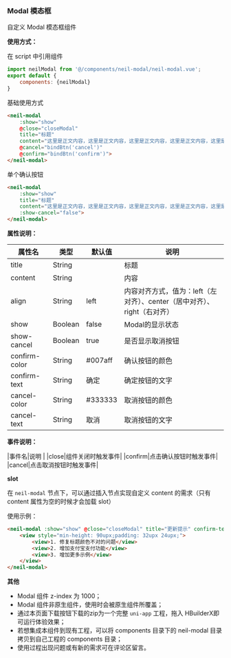 ### Modal 模态框

自定义 Modal 模态框组件

**使用方式：**

在 script 中引用组件

```javascript
import neilModal from '@/components/neil-modal/neil-modal.vue';
export default {
    components: {neilModal}
}
```

基础使用方式

```html
<neil-modal 
    :show="show" 
    @close="closeModal" 
    title="标题" 
    content="这里是正文内容，这里是正文内容，这里是正文内容，这里是正文内容，这里是正文内容，这里是正文内容"
    @cancel="bindBtn('cancel')" 
    @confirm="bindBtn('confirm')">
</neil-modal>
```

单个确认按钮

```html
<neil-modal 
    :show="show" 
    title="标题" 
    content="这里是正文内容，这里是正文内容，这里是正文内容，这里是正文内容，这里是正文内容，这里是正文内容"
    :show-cancel="false">
</neil-modal>
```

**属性说明：**

|属性名	|类型		|默认值	|说明	|
|---	|----		|---	|---	|
|title|String||标题	|
|content|String||内容|
|align|String|left|内容对齐方式，值为：left（左对齐）、center（居中对齐）、right（右对齐）|
|show   |Boolean	|false	|Modal的显示状态	|
|show-cancel|Boolean|true	|是否显示取消按钮|
|confirm-color|String|#007aff|确认按钮的颜色	|
|confirm-text|String|确定|确定按钮的文字	|
|cancel-color|String|#333333|取消按钮的颜色	|
|cancel-text|String|取消|取消按钮的文字	|

**事件说明：**

|事件名|说明		|
|close|组件关闭时触发事件|
|confirm|点击确认按钮时触发事件|
|cancel|点击取消按钮时触发事件|

**slot**

在 ``neil-modal`` 节点下，可以通过插入节点实现自定义 content 的需求（只有 content 属性为空的时候才会加载 slot）

使用示例：

```html
<neil-modal :show="show" @close="closeModal" title="更新提示" confirm-text="立即更新" cancel-text="暂不更新">
    <view style="min-height: 90upx;padding: 32upx 24upx;">
        <view>1. 修复标题颜色不对的问题</view>
        <view>2. 增加支付宝支付功能</view>
        <view>3. 增加更多示例</view>
    </view>
</neil-modal>
```

**其他**

* Modal 组件 z-index 为 1000；
* Modal 组件非原生组件，使用时会被原生组件所覆盖；
* 通过本页面下载按钮下载的zip为一个完整 ``uni-app`` 工程，拖入 HBuilderX即可运行体验效果；
* 若想集成本组件到现有工程，可以将 components 目录下的 neil-modal 目录拷贝到自己工程的 components 目录；
* 使用过程出现问题或有新的需求可在评论区留言。
